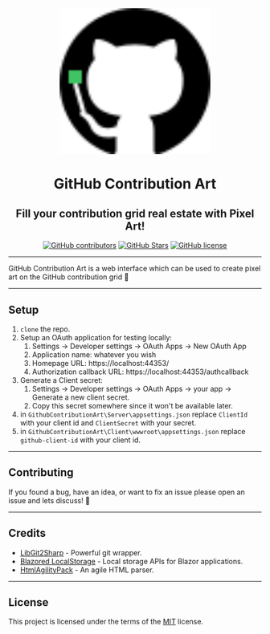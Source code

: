 <div align="center"> 

<img src="GithubContributionArt\Client\wwwroot\images\avatar.svg" alt="drawing" width="300px"/>

# GitHub Contribution Art

## Fill your contribution grid real estate with Pixel Art!

[![GitHub contributors](https://img.shields.io/github/contributors/mantinband/github-contribution-art)](https://GitHub.com/mantinband/amiko-dark/graphs/contributors/) [![GitHub Stars](https://img.shields.io/github/stars/mantinband/github-contribution-art.svg)](https://github.com/mantinband/github-contribution-art/stargazers) [![GitHub license](https://img.shields.io/github/license/mantinband/github-contribution-art)](https://github.com/mantinband/github-contribution-art/blob/main/LICENSE)

</div>

---

GitHub Contribution Art is a web interface which can be used to create pixel art on the GitHub contribution grid 💪

---

## Setup

1. `clone` the repo.
2. Setup an OAuth application for testing locally:
   1. Settings -> Developer settings -> OAuth Apps -> New OAuth App
   2. Application name: whatever you wish
   3. Homepage URL: https://localhost:44353/
   4. Authorization callback URL: https://localhost:44353/authcallback
3. Generate a Client secret:
   1. Settings -> Developer settings -> OAuth Apps -> your app -> Generate a new client secret.
   2. Copy this secret somewhere since it won't be available later.
4. in `GithubContributionArt\Server\appsettings.json` replace `ClientId` with your client id and `ClientSecret` with your secret.
5. in `GithubContributionArt\Client\wwwroot\appsettings.json` replace `github-client-id` with your client id.

---

## Contributing

If you found a bug, have an idea, or want to fix an issue please open an issue and lets discuss! 💪

---

## Credits

- [LibGit2Sharp](https://github.com/libgit2/libgit2sharp) - Powerful git wrapper.
- [Blazored LocalStorage](https://github.com/Blazored/LocalStorage) - Local storage APIs for Blazor applications.
- [HtmlAgilityPack](https://github.com/zzzprojects/html-agility-pack) - An agile HTML parser.

---

## License

This project is licensed under the terms of the [MIT](https://github.com/mantinband/amiko-dark/blob/main/LICENSE) license.